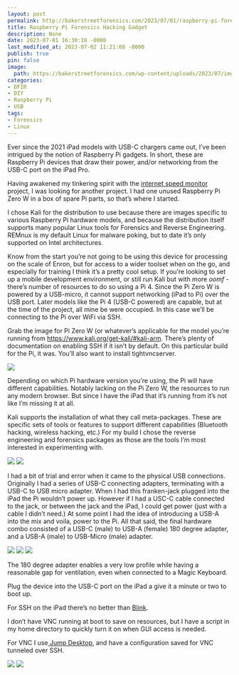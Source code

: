 ```yaml
---
layout: post
permalink: http://bakerstreetforensics.com/2023/07/01/raspberry-pi-forensics-hacking-gadget/
title: Raspberry Pi Forensics Hacking Gadget
description: None
date: 2023-07-01 16:30:18 -0000
last_modified_at: 2023-07-02 11:21:08 -0000
publish: true
pin: false
image:
  path: https://bakerstreetforensics.com/wp-content/uploads/2023/07/img_8340.jpg
categories:
- DFIR
- DIY
- Raspberry Pi
- USB
tags:
- Forensics
- Linux
---
```

Ever since the 2021 iPad models with USB-C chargers came out, I’ve been intrigued by the notion of Raspberry Pi gadgets. In short, these are Raspberry Pi devices that draw their power, and/or networking from the USB-C port on the iPad Pro. 

Having awakened my tinkering spirit with the [internet speed monitor](https://bakerstreetforensics.com/2023/06/12/raspberry-pi-internet-speed-monitor/) project, I was looking for another project. I had one unused Raspberry Pi Zero W in a box of spare Pi parts, so that’s where I started. 

I chose Kali for the distribution to use because there are images specific to various Raspberry Pi hardware models, and because the distribution itself supports many popular Linux tools for Forensics and Reverse Engineering. REMnux is my default Linux for malware poking, but to date it’s only supported on Intel architectures. 

Know from the start you’re not going to be using this device for processing on the scale of Enron, but for access to a wider toolset when on the go, and especially for training I think it’s a pretty cool setup. If you’re looking to set up a mobile development environment, or still run Kali but with more _oomf_ \- there’s number of resources to do so using a Pi 4. Since the Pi Zero W is powered by a USB-micro, it cannot support networking (iPad to Pi) over the USB port. Later models like the Pi 4 (USB-C powered) are capable, but at the time of the project, all mine be were occupied. In this case we’ll be connecting to the Pi over WiFi via SSH. 

Grab the image for Pi Zero W (or whatever’s applicable for the model you’re running from <https://www.kali.org/get-kali/#kali-arm>. There’s plenty of documentation on enabling SSH if it isn’t by default. On this particular build for the Pi, it was. You’ll also want to install tightvncserver.

![](https://bakerstreetforensics.com/wp-content/uploads/2023/07/img_0589.jpg?w=1024)

Depending on which Pi hardware version you’re using, the Pi will have different capabilities. Notably lacking on the Pi Zero W, the resources to run any modern browser. But since I have the iPad that it’s running from it’s not like I’m missing it at all.

Kali supports the installation of what they call meta-packages. These are specific sets of tools or features to support different capabilities (Bluetooth hacking, wireless hacking, etc.) For my build I chose the reverse engineering and forensics packages as those are the tools I’m most interested in experimenting with.

![](https://bakerstreetforensics.com/wp-content/uploads/2023/07/img_0590.jpg?w=1024) ![](https://bakerstreetforensics.com/wp-content/uploads/2023/07/img_0591.jpg?w=1024)

I had a bit of trial and error when it came to the physical USB connections. Originally I had a series of USB-C connecting adapters, terminating with a USB-C to USB micro adapter. When I had this franken-jack plugged into the iPad the Pi wouldn’t power up. However if I had a USC-C cable connected to the jack, or between the jack and the iPad, I could get power (just with a cable I didn’t need.) At some point I had the idea of introducing a USB-A into the mix and voila, power to the Pi. All that said, the final hardware combo consisted of a USB-C (male) to USB-A (female) 180 degree adapter, and a USB-A (male) to USB-Micro (male) adapter. 

![](https://bakerstreetforensics.com/wp-content/uploads/2023/07/img_8340.jpg?w=1024) ![](https://bakerstreetforensics.com/wp-content/uploads/2023/07/img_8341.jpg?w=1024) ![](https://bakerstreetforensics.com/wp-content/uploads/2023/07/img_8342.jpg?w=498)

The 180 degree adapter enables a very low profile while having a reasonable gap for ventilation, even when connected to a Magic Keyboard.

Plug the device into the USB-C port on the iPad a give it a minute or two to boot up. 

For SSH on the iPad there’s no better than [Blink](https://apps.apple.com/us/app/blink-shell-build-code/id1594898306). 

I don’t have VNC running at boot to save on resources, but I have a script in my home directory to quickly turn it on when GUI access is needed. 

For VNC I use[ Jump Desktop](https://apps.apple.com/us/app/jump-desktop-rdp-vnc-fluid/id364876095), and have a configuration saved for VNC tunneled over SSH. 

![](https://bakerstreetforensics.com/wp-content/uploads/2023/07/img_0588.jpg?w=1024) ![](https://bakerstreetforensics.com/wp-content/uploads/2023/07/img_0587.jpg?w=1024)
